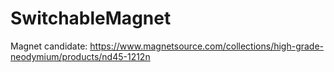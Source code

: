 # SwitchableMagnet
Magnet candidate: https://www.magnetsource.com/collections/high-grade-neodymium/products/nd45-1212n
